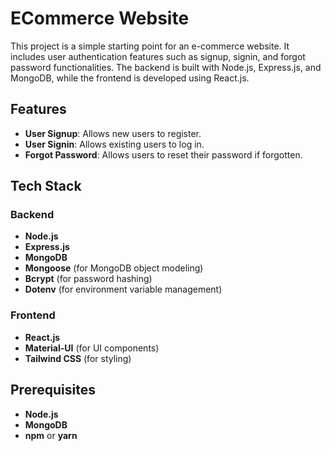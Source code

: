 # ECommerce Website

This project is a simple starting point for an e-commerce website. It includes user authentication features such as signup, signin, and forgot password functionalities. The backend is built with Node.js, Express.js, and MongoDB, while the frontend is developed using React.js.

## Features

- **User Signup**: Allows new users to register.
- **User Signin**: Allows existing users to log in.
- **Forgot Password**: Allows users to reset their password if forgotten.

## Tech Stack

### Backend

- **Node.js**
- **Express.js**
- **MongoDB**
- **Mongoose** (for MongoDB object modeling)
- **Bcrypt** (for password hashing)
- **Dotenv** (for environment variable management)

### Frontend

- **React.js**
- **Material-UI** (for UI components)
- **Tailwind CSS** (for styling)

## Prerequisites

- **Node.js**
- **MongoDB**
- **npm** or **yarn**
